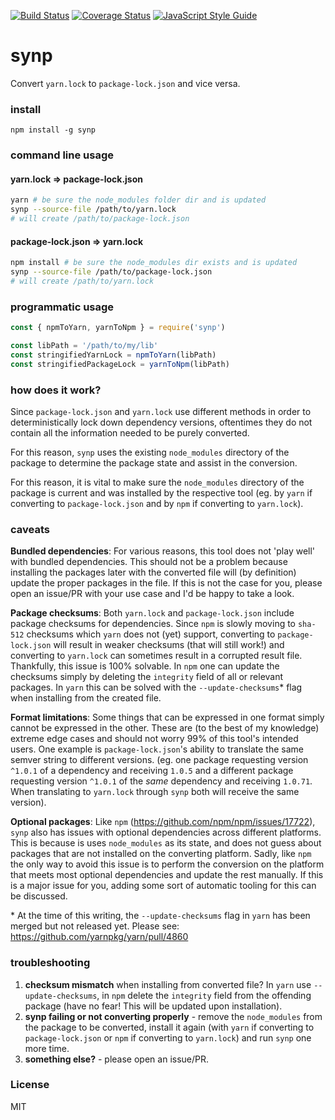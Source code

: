 [![Build Status](https://travis-ci.org/imsnif/synp.svg?branch=master)](https://travis-ci.org/imsnif/synp) [![Coverage Status](https://coveralls.io/repos/github/imsnif/synp/badge.svg?branch=master)](https://coveralls.io/github/imsnif/synp?branch=master) [![JavaScript Style Guide](https://img.shields.io/badge/code_style-standard-brightgreen.svg)](https://standardjs.com)

# synp
Convert `yarn.lock` to `package-lock.json` and vice versa.

### install
`npm install -g synp`

### command line usage
#### yarn.lock => package-lock.json
```bash
yarn # be sure the node_modules folder dir and is updated
synp --source-file /path/to/yarn.lock
# will create /path/to/package-lock.json
```

#### package-lock.json => yarn.lock
```bash
npm install # be sure the node_modules dir exists and is updated
synp --source-file /path/to/package-lock.json
# will create /path/to/yarn.lock
```

### programmatic usage
```javascript
const { npmToYarn, yarnToNpm } = require('synp')

const libPath = '/path/to/my/lib'
const stringifiedYarnLock = npmToYarn(libPath)
const stringifiedPackageLock = yarnToNpm(libPath)
```

### how does it work?
Since `package-lock.json` and `yarn.lock` use different methods in order to deterministically lock down dependency versions, oftentimes they do not contain all the information needed to be purely converted.

For this reason, `synp` uses the existing `node_modules` directory of the package to determine the package state and assist in the conversion.

For this reason, it is vital to make sure the `node_modules` directory of the package is current and was installed by the respective tool (eg. by `yarn` if converting to `package-lock.json` and by `npm` if converting to `yarn.lock`).
### caveats
**Bundled dependencies**: For various reasons, this tool does not 'play well' with bundled dependencies. This should not be a problem because installing the packages later with the converted file will (by definition) update the proper packages in the file. If this is not the case for you, please open an issue/PR with your use case and I'd be happy to take a look.

**Package checksums**: Both `yarn.lock` and `package-lock.json` include package checksums for dependencies. Since `npm` is slowly moving to `sha-512` checksums which `yarn` does not (yet) support, converting to `package-lock.json` will result in weaker checksums (that will still work!) and converting to `yarn.lock` can sometimes result in a corrupted result file.
Thankfully, this issue is 100% solvable. In `npm` one can update the checksums simply by deleting the `integrity` field of all or relevant packages. In `yarn` this can be solved with the `--update-checksums`* flag when installing from the created file.

**Format limitations**: Some things that can be expressed in one format simply cannot be expressed in the other. These are (to the best of my knowledge) extreme edge cases and should not worry 99% of this tool's intended users. One example is `package-lock.json`'s ability to translate the same semver string to different versions. (eg. one package requesting version `^1.0.1` of a dependency and receiving `1.0.5` and a different package requesting version `^1.0.1` of the *same* dependency and receiving `1.0.71`. When translating to `yarn.lock` through `synp` both will receive the same version).

**Optional packages**: Like `npm` (https://github.com/npm/npm/issues/17722), `synp` also has issues with optional dependencies across different platforms. This is because is uses `node_modules` as its state, and does not guess about packages that are not installed on the converting platform. Sadly, like `npm` the only way to avoid this issue is to perform the conversion on the platform that meets most optional dependencies and update the rest manually. If this is a major issue for you, adding some sort of automatic tooling for this can be discussed.

\* At the time of this writing, the `--update-checksums` flag in `yarn` has been merged but not released yet. Please see: https://github.com/yarnpkg/yarn/pull/4860

### troubleshooting
1. **checksum mismatch** when installing from converted file? In `yarn` use `--update-checksums`, in `npm` delete the `integrity` field from the offending package (have no fear! This will be updated upon installation).
2. **synp failing or not converting properly** - remove the `node_modules` from the package to be converted, install it again (with `yarn` if converting to `package-lock.json` or `npm` if converting to `yarn.lock`) and run `synp` one more time.
3. **something else?** - please open an issue/PR.

### License
MIT
